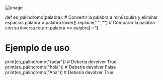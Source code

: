 ![image](https://github.com/user-attachments/assets/5529dbc8-f4c3-469a-a03b-88786f3dc464)

def es_palindromo(palabra):
    # Convertir la palabra a minúsculas y eliminar espacios
    palabra = palabra.lower().replace(" ", "")
    # Comparar la palabra con su inversa
    return palabra == palabra[::-1]

# Ejemplo de uso
print(es_palindromo("radar"))  # Debería devolver True
print(es_palindromo("hola"))   # Debería devolver False
print(es_palindromo("Ana"))    # Debería devolver True

